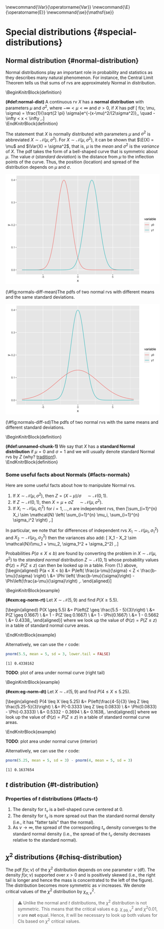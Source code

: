 

\newcommand{\Var}{\operatorname{Var}}
\newcommand{\E}{\operatorname{E}}
\newcommand{\se}{\mathsf{se}}

# Special distributions {#special-distributions}

## Normal distribution {#normal-distribution}

Normal distributions play an important role in probability and statistics as they describes many natural phenomenon. For instance, the Central Limit Theorem tells us that sums of rvs are approximately Normal in distribution. 

\BeginKnitrBlock{definition}<div class="definition"><span class="definition" id="def:normal-dist"><strong>(\#def:normal-dist) </strong></span>A continuous rv $X$ has a **normal distribution** with parameters $\mu$ and $\sigma^2$, where $-\infty < \mu < \infty$ and $\sigma > 0$, if $X$ has pdf
\[ f(x; \mu, \sigma) = \frac{1}{\sqrt{2 \pi} \sigma}e^{-(x-\mu)^2/(2\sigma^2)}\,, 
\quad -\infty < x < \infty \,.\]</div>\EndKnitrBlock{definition}

The statement that $X$ is normally distributed with parameters $\mu$ and $\sigma^2$ is abbreviated $X \sim \mathcal{N}(\mu, \sigma^2)$. For $X\sim \mathcal{N}(\mu,\sigma^2)$, it can be shown that $\E(X) = \mu$ and $\Var(X) = \sigma^2$, that is, $\mu$ is the *mean* and $\sigma^2$ is the *variance* of $X$. The pdf takes the form of a bell-shaped curve that is symmetric about $\mu$. The value $\sigma$ (*standard deviation*) is the distance from $\mu$ to the inflection points of the curve. Thus, the position (location) and spread of the distribution depends on $\mu$ and $\sigma$.

<div class="figure">
<img src="01-sampling-distributions_files/figure-html/normals-diff-mean-1.png" alt="The pdfs of two normal rvs with different means and the same standard deviations." width="672" />
<p class="caption">(\#fig:normals-diff-mean)The pdfs of two normal rvs with different means and the same standard deviations.</p>
</div>

<div class="figure">
<img src="01-sampling-distributions_files/figure-html/normals-diff-sd-1.png" alt="The pdfs of two normal rvs with the same means and different standard deviations." width="672" />
<p class="caption">(\#fig:normals-diff-sd)The pdfs of two normal rvs with the same means and different standard deviations.</p>
</div>

\BeginKnitrBlock{definition}<div class="definition"><span class="definition" id="def:unnamed-chunk-1"><strong>(\#def:unnamed-chunk-1) </strong></span>We say that $X$ has a **standard Normal distribution** if $\mu=0$ and $\sigma = 1$ and we will usually denote standard Normal rvs by $Z$ (why? [tradition!](https://www.youtube.com/watch?v=gRdfX7ut8gw)).</div>\EndKnitrBlock{definition}

### Some useful facts about Normals {#facts-normals}

Here are some useful facts about how to manipulate Normal rvs.

1. If $X \sim \mathcal{N}(\mu, \sigma^2),$ then $Z = (X - \mu) / \sigma \quad \sim \mathcal{N}(0,1).$ 
2. If $Z \sim \mathcal{N}(0, 1),$ then $X = \mu + \sigma Z \quad \sim \mathcal{N}(\mu, \sigma^2).$ 
3. If $X_i \sim \mathcal{N}(\mu_i, \sigma_i^2)$ for $i = 1, \dots, n$ are independent rvs, then 
\[\sum_{i=1}^{n} X_i \sim \mathcal{N} \left( \sum_{i=1}^{n} \mu_i, \sum_{i=1}^{n} \sigma_i^2 \right) \,.\]

In particular, we note that for differences of independent rvs $X_1 \sim \mathcal{N}(\mu_1, \sigma_1^2)$ and $X_2 \sim \mathcal{N}(\mu_2, \sigma_2^2)$ then the variances also add:
\[ X_1 - X_2 \sim \mathcal{N}(\mu_1 + \mu_2, \sigma_1^2 + \sigma_2^2) \,.\]

Probabilities $P(a \leq X \leq b)$ are found by converting the problem in $X \sim \mathcal{N}(\mu, \sigma^2)$ to the *standard normal* distribution $Z \sim \mathcal{N}(0, 1)$ whose probability values $\Phi(z) = P(Z\leq z)$ can then be looked up in a table. From (1.) above, 
\[\begin{aligned}
   P(a < X < b) &= P\left( \frac{a-\mu}{\sigma} < Z < \frac{b-\mu}{\sigma} \right) \\ 
    &= \Phi \left( \frac{b-\mu}{\sigma}\right) - \Phi\left(\frac{a-\mu}{\sigma}\right) \,.
   \end{aligned}\]

\BeginKnitrBlock{example}<div class="example"><span class="example" id="exm:eg-norm-rt"><strong>(\#exm:eg-norm-rt) </strong></span>Let $X \sim \mathcal{N}(5, 9)$ and find $P(X \geq 5.5)$. 

\[\begin{aligned}
   P(X \geq 5.5) &= P\left(Z \geq \frac{5.5 - 5}{3}\right) \\
    &= P(Z \geq 0.1667) \\
    &= 1 - P(Z \leq 0.1667) \\
    &= 1 - \Phi(0.1667) \\
    &= 1 - 0.5662 \\
    &= 0.4338\,,
    \end{aligned}\]
where we look up the value of $\Phi(z) = P(Z\leq z)$ in a table of standard normal curve areas.</div>\EndKnitrBlock{example}

Alternatively, we can use the `r` code:

```r
pnorm(5.5, mean = 5, sd = 3, lower.tail = FALSE) 
```

```
[1] 0.4338162
```
**TODO**: plot of area under normal curve (right tail)




\BeginKnitrBlock{example}<div class="example"><span class="example" id="exm:eg-norm-dt"><strong>(\#exm:eg-norm-dt) </strong></span>Let $X \sim \mathcal{N}(5, 9)$ and find $P(4 \leq X \leq 5.25)$. 

\[\begin{aligned}
   P(4 \leq X \leq 5.25) &= P\left(\frac{4-5}{3} \leq Z \leq \frac{5.25-5}{3}\right) \\
   &= P(-0.3333 \leq Z \leq 0.0833) \\
   &= \Phi(0.0833) - \Phi(-0.3333) \\
   &= 0.5332 - 0.3694 \\
   &= 0.1638\,.
  \end{aligned}\]
where we look up the value of $\Phi(z) = P(Z\leq z)$ in a table of standard normal curve areas. </div>\EndKnitrBlock{example}

**TODO**: plot area under normal curve (interior)

Alternatively, we can use the `r` code:

```r
pnorm(5.25, mean = 5, sd = 3) - pnorm(4, mean = 5, sd = 3)
```

```
[1] 0.1637654
```

## $t$ distribution {#t-distribution}


### Properties of $t$ distributions {#facts-t}

1. The density for $t_\nu$ is a bell-shaped curve centered at $0$.
2. The density for $t_\nu$ is more spread out than the standard normal density (i.e., it has "fatter tails" than the normal).
3. As $\nu \to \infty$, the spread of the corresponding $t_\nu$ density converges to the standard normal density (i.e., the spread of the $t_\nu$ density decreases relative to the standard normal).


## $\chi^2$ distributions {#chisq-distribution}

The pdf $f(x; \nu)$ of the $\chi^2$ distribution depends on one parameter $\nu$ (df). The density $f(x;\nu)$ supported over $x > 0$ and is positively skewed (i.e., the right tail is longer and hence the mass is concentrated to the left of the figure). The distribution becomes more symmetric as $\nu$ increases. We denote critical values of the $\chi^2$ distribution by $\chi^2_{\alpha, \nu}$. 

>  ⚠️  Unlike the normal and $t$ distributions, the $\chi^2$ distribution is not symmetric. This means that the critical values e.g. $\chi^2_{.99, \nu}$ and $\chi^2{0.01,\nu}$ are **not** equal. Hence, it will be necessary to look up both values for CIs based on $\chi^2$ critical values. 

